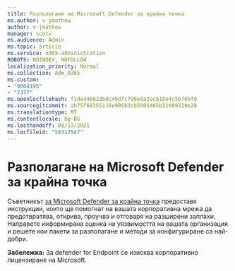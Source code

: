 ```yaml
---
title: Разполагане на Microsoft Defender за крайна точка
ms.author: v-jmathew
author: v-jmathew
manager: scotv
ms.audience: Admin
ms.topic: article
ms.service: o365-administration
ROBOTS: NOINDEX, NOFOLLOW
localization_priority: Normal
ms.collection: Adm_O365
ms.custom:
- "9004195"
- "7377"
ms.openlocfilehash: f1de44682dbdc4bdfc799e0a3ac618e4c5b76bf0
ms.sourcegitcommit: ab75f66355116e995b3cb5505465b31989339e28
ms.translationtype: MT
ms.contentlocale: bg-BG
ms.lasthandoff: 08/13/2021
ms.locfileid: "58317547"
---
```

# <a name="deploy-microsoft-defender-for-endpoint"></a>Разполагане на Microsoft Defender за крайна точка

Съветникът [за Microsoft Defender за крайна точка](https://go.microsoft.com/fwlink/?linkid=2146241) предоставя инструкции, които ще помогнат на вашата корпоративна мрежа да предотвратява, открива, проучва и отговаря на разширени заплахи. Направете информирана оценка на уязвимостта на вашата организация и решете кои пакети за разполагане и методи за конфигуриране са най-добри.

**Забележка:** За defender for Endpoint се изисква корпоративно лицензиране на Microsoft.
